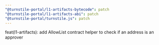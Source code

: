 ```yaml
---
"@turnstile-portal/l1-artifacts-bytecode": patch
"@turnstile-portal/l1-artifacts-abi": patch
"@turnstile-portal/turnstile.js": patch
---
```


feat(l1-artifacts): add AllowList contract helper to check if an address is an approver
